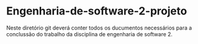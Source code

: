 # Engenharia-de-software-2-projeto

Neste diretório git deverá conter todos os ducumentos necessários para a conclussão do trabalho da disciplina de engenharia de software 2.
